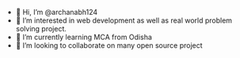 - 👋 Hi, I’m @archanabh124
- 👀 I’m interested in web development as well as real world problem solving project.
- 🌱 I’m currently learning MCA from Odisha
- 💞️ I’m looking to collaborate on many open source project

<!---
archanabh124/archanabh124 is a ✨ special ✨ repository because its `README.md` (this file) appears on your GitHub profile.
You can click the Preview link to take a look at your changes.
--->
